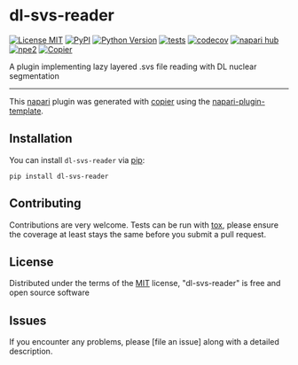 # dl-svs-reader

[![License MIT](https://img.shields.io/pypi/l/dl-svs-reader.svg?color=green)](https://github.com/vmullapudi1/dl-svs-reader/raw/main/LICENSE)
[![PyPI](https://img.shields.io/pypi/v/dl-svs-reader.svg?color=green)](https://pypi.org/project/dl-svs-reader)
[![Python Version](https://img.shields.io/pypi/pyversions/dl-svs-reader.svg?color=green)](https://python.org)
[![tests](https://github.com/vmullapudi1/dl-svs-reader/workflows/tests/badge.svg)](https://github.com/vmullapudi1/dl-svs-reader/actions)
[![codecov](https://codecov.io/gh/vmullapudi1/dl-svs-reader/branch/main/graph/badge.svg)](https://codecov.io/gh/vmullapudi1/dl-svs-reader)
[![napari hub](https://img.shields.io/endpoint?url=https://api.napari-hub.org/shields/dl-svs-reader)](https://napari-hub.org/plugins/dl-svs-reader)
[![npe2](https://img.shields.io/badge/plugin-npe2-blue?link=https://napari.org/stable/plugins/index.html)](https://napari.org/stable/plugins/index.html)
[![Copier](https://img.shields.io/endpoint?url=https://raw.githubusercontent.com/copier-org/copier/master/img/badge/badge-grayscale-inverted-border-purple.json)](https://github.com/copier-org/copier)

A plugin implementing lazy layered .svs file reading with DL nuclear segmentation

----------------------------------

This [napari] plugin was generated with [copier] using the [napari-plugin-template].

<!--
Don't miss the full getting started guide to set up your new package:
https://github.com/napari/napari-plugin-template#getting-started

and review the napari docs for plugin developers:
https://napari.org/stable/plugins/index.html
-->

## Installation

You can install `dl-svs-reader` via [pip]:

    pip install dl-svs-reader




## Contributing

Contributions are very welcome. Tests can be run with [tox], please ensure
the coverage at least stays the same before you submit a pull request.

## License

Distributed under the terms of the [MIT] license,
"dl-svs-reader" is free and open source software

## Issues

If you encounter any problems, please [file an issue] along with a detailed description.

[napari]: https://github.com/napari/napari
[copier]: https://copier.readthedocs.io/en/stable/
[@napari]: https://github.com/napari
[MIT]: http://opensource.org/licenses/MIT
[BSD-3]: http://opensource.org/licenses/BSD-3-Clause
[GNU GPL v3.0]: http://www.gnu.org/licenses/gpl-3.0.txt
[GNU LGPL v3.0]: http://www.gnu.org/licenses/lgpl-3.0.txt
[Apache Software License 2.0]: http://www.apache.org/licenses/LICENSE-2.0
[Mozilla Public License 2.0]: https://www.mozilla.org/media/MPL/2.0/index.txt
[napari-plugin-template]: https://github.com/napari/napari-plugin-template

[napari]: https://github.com/napari/napari
[tox]: https://tox.readthedocs.io/en/latest/
[pip]: https://pypi.org/project/pip/
[PyPI]: https://pypi.org/
